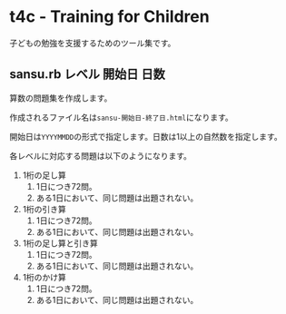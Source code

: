 # t4c - Training for Children

子どもの勉強を支援するためのツール集です。

## sansu.rb レベル 開始日 日数

算数の問題集を作成します。

作成されるファイル名は`sansu-開始日-終了日.html`になります。

開始日は`YYYYMMDD`の形式で指定します。日数は1以上の自然数を指定します。

各レベルに対応する問題は以下のようになります。

1. 1桁の足し算
    1. 1日につき72問。
    2. ある1日において、同じ問題は出題されない。
2. 1桁の引き算
    1. 1日につき72問。
    2. ある1日において、同じ問題は出題されない。
3. 1桁の足し算と引き算
    1. 1日につき72問。
    2. ある1日において、同じ問題は出題されない。
4. 1桁のかけ算
    1. 1日につき72問。
    2. ある1日において、同じ問題は出題されない。
